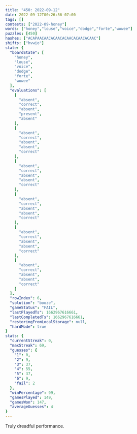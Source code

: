 ```yaml
---
title: "450: 2022-09-12"
date: 2022-09-12T00:26:56-07:00
tags: []
contests: ["2022-09-honey"]
words: ["honey","louse","voice","dodge","forte","wowee"]
puzzles: [450]
hashes: ["ACAPAACAACACAACACAACACAACACAAC"]
shifts: ["hvwio"]
state: {
  "boardState": [
    "honey",
    "louse",
    "voice",
    "dodge",
    "forte",
    "wowee"
  ],
  "evaluations": [
    [
      "absent",
      "correct",
      "absent",
      "present",
      "absent"
    ],
    [
      "absent",
      "correct",
      "absent",
      "absent",
      "correct"
    ],
    [
      "absent",
      "correct",
      "absent",
      "absent",
      "correct"
    ],
    [
      "absent",
      "correct",
      "absent",
      "absent",
      "correct"
    ],
    [
      "absent",
      "correct",
      "absent",
      "absent",
      "correct"
    ],
    [
      "absent",
      "correct",
      "absent",
      "absent",
      "correct"
    ]
  ],
  "rowIndex": 6,
  "solution": "booze",
  "gameStatus": "FAIL",
  "lastPlayedTs": 1662967616661,
  "lastCompletedTs": 1662967616661,
  "restoringFromLocalStorage": null,
  "hardMode": true
}
stats: {
  "currentStreak": 0,
  "maxStreak": 69,
  "guesses": {
    "1": 0,
    "2": 9,
    "3": 37,
    "4": 55,
    "5": 37,
    "6": 9,
    "fail": 2
  },
  "winPercentage": 99,
  "gamesPlayed": 149,
  "gamesWon": 147,
  "averageGuesses": 4
}
---
```


<!-- more -->
Truly dreadful performance.
